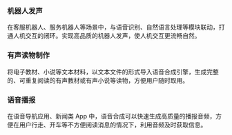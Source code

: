 ### 机器人发声
在客服机器人、服务机器人等场景中，与语音识别、自然语言处理等模块联动，打通人机交互的闭环。实现高品质的机器人发声，使人机交互更流畅自然。

### 有声读物制作
将电子教材、小说等文本材料，以文本文件的形式导入语音合成引擎，生成完整的、可重复阅读的有声教材或有声小说等读物，方便用户随时取用。

### 语音播报
在语音导航应用、新闻类 App 中，语音合成可以快速生成高质量的播报音频，方便在用户行走、开车等不方便阅读消息的情况下，利用音频及时获取信息。  
